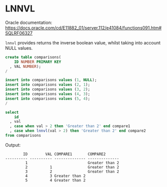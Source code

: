 # LNNVL

Oracle documentation: https://docs.oracle.com/cd/E11882_01/server.112/e41084/functions091.htm#SQLRF06327

`lnnvl` provides returns the inverse boolean value, whilst taking into account NULL values.


```sql
create table comparisons(
    ID NUMBER PRIMARY KEY
  , VAL NUMBER);
/

insert into comparisons values (1, NULL);
insert into comparisons values (2, 1);
insert into comparisons values (3, 2);
insert into comparisons values (4, 3);
insert into comparisons values (5, 4);
/

select
    id
  , val
  , case when val > 2 then 'Greater than 2' end compare1
  , case when lnnvl(val > 2) then 'Greater than 2' end compare2
from comparisons


```
Output:
```
        ID        VAL COMPARE1       COMPARE2
---------- ---------- -------------- --------------
         1                           Greater than 2
         2          1                Greater than 2
         3          2                Greater than 2
         4          3 Greater than 2
         5          4 Greater than 2
```
